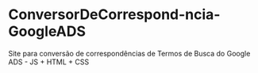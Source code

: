 # ConversorDeCorrespond-ncia-GoogleADS
Site para conversão de correspondências de Termos de Busca do Google ADS - JS + HTML + CSS
